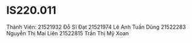 # IS220.011
Thành Viên:
21521932 Đỗ Sĩ Đạt
21521974 Lê Anh Tuấn Dũng
21522283 Nguyễn Thị Mai Liên
21522815 Trần Thị Mỹ Xoan
